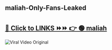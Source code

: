 
 ## maliah-Only-Fans-Leaked

# <h2><a href="https://clipsfans.com/maliah&ref=git">🔗 Click to LINKS ⏩⏩ 👉 🟢 maliah </a></h2>

<a href="https://clipsfans.com/maliah&ref=git" rel="nofollow" data-target="animated-image.originalLink"><img src="https://i.ibb.co.com/xMMVF88/686577567.gif" alt="Viral Video Original" style="max-width: 100%; display: inline-block;" data-target="animated-image.originalImage"></a>
